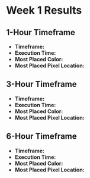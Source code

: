 # Week 1 Results

## 1-Hour Timeframe
- **Timeframe:** 
- **Execution Time:** 
- **Most Placed Color:** 
- **Most Placed Pixel Location:** 

## 3-Hour Timeframe
- **Timeframe:** 
- **Execution Time:** 
- **Most Placed Color:** 
- **Most Placed Pixel Location:** 

## 6-Hour Timeframe
- **Timeframe:** 
- **Execution Time:** 
- **Most Placed Color:** 
- **Most Placed Pixel Location:** 